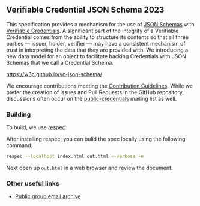 ## Verifiable Credential JSON Schema 2023

This specification provides a mechanism for the use of [JSON Schemas](https://json-schema.org/) with [Verifiable Credentials](https://w3c.github.io/vc-data-model/). A significant part of the integrity of a Verifiable Credential comes from the ability to structure its contents so that all three parties — issuer, holder, verifier — may have a consistent mechanism of trust in interpreting the data that they are provided with. We introducing a new data model for an object to facilitate backing Credentials with JSON Schemas that we call a Credential Schema.

https://w3c.github.io/vc-json-schema/

We encourage contributions meeting the [Contribution
Guidelines](CONTRIBUTING.md).  While we prefer the creation of issues
and Pull Requests in the GitHub repository, discussions often occur
on the
[public-credentials](http://lists.w3.org/Archives/Public/public-credentials/)
mailing list as well.

### Building

To build, we use [respec](https://respec.org/).

After installing respec, you can bulid the spec locally using the following command:

```sh
respec --localhost index.html out.html --verbose -e
```

Next open up `out.html` in a web browser and review the document.

### Other useful links
* [Public group email archive](https://lists.w3.org/Archives/Public/public-credentials/)